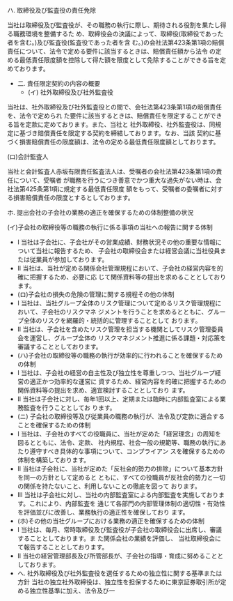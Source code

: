 ハ. 取締役及び監査役の責任免除

当社は取締役及び監査役が、その職務の執行に際し、期待される役割を果たし得る職務環境を整備するた め、取締役会の決議によって、取締役(取締役であった者を含む。)及び監査役(監査役であった者を含 む。)の会社法第423条第1項の賠償責任について、法令で定める要件に該当するときは、賠償責任額から法令 の定める最低責任限度額を控除して得た額を限度として免除することができる旨を定めております。

- 二. 責任限定契約の内容の概要
	- (イ) 社外取締役及び社外監査役

当社は、社外取締役及び社外監査役との間で、会社法第423条第1項の賠償責任を、法令で定められ た要件に該当するときは、賠償責任を限定することができる旨を定款に定めております。また、当社と 社外取締役、社外監査役は、同規定に基づき賠償責任を限定する契約を締結しております。なお、当該 契約に基づく損害賠償責任の限度額は、法令の定める最低責任限度額としております。

(ロ)会計監査人

当社と会計監査人赤坂有限責任監査法人は、受嘱者の会社法第423条第1項の責任について、受嘱者 が職務を行うにつき善意でかつ重大な過失がない時は、会社法第425条第1項に規定する最低責任限度 額をもって、受嘱者の委嘱者に対する損害賠償責任の限度とするとしております。

ホ. 提出会社の子会社の業務の適正を確保するための体制整備の状況

(イ)子会社の取締役等の職務の執行に係る事項の当社への報告に関する体制

- I 当社は子会社に、子会社がその営業成績、財務状況その他の重要な情報について当社に報告するため、 子会社の取締役会または経営会議に当社役員または従業員が参加しております。
- II 当社は、当社が定める関係会社管理規程において、子会社の経営内容を的確に把握するため、必要に応 じて関係資料等の提出を求めることとしております。
- (ロ)子会社の損失の危険の管理に関する規程その他の体制
- I 当社は、当社グループ全体のリスク管理について定めるリスク管理規程において、子会社のリスクマネ ジメントを行うことを求めるとともに、グループ全体のリスクを網羅的・統括的に管理することとして おります。
- II 当社は、子会社を含めたリスク管理を担当する機関としてリスク管理委員会を運営し、グループ全体の リスクマネジメント推進に係る課題・対応策を審議することとしております。
- (ハ)子会社の取締役等の職務の執行が効率的に行われることを確保するための体制
- I 当社は、子会社の経営の自主性及び独立性を尊重しつつ、当社グループ経営の適正かつ効率的な運営に 資するため、経営内容を的確に把握するための関係資料等の提出を求め、適宜検討することとしており ます。
- II 当社は子会社に対し、毎年1回以上、定期または臨時に内部監査室による業務監査を行うこととしてお ります。
- (ニ) 子会社の取締役等及び従業員の職務の執行が、法令及び定款に適合することを確保するための体制
- I 当社は、子会社のすべての役職員に、当社が定めた「経営理念」の周知を図るとともに、法令、定款、 社内規程、社会一般の規範等、職務の執行にあたり遵守すべき具体的な事項について、コンプライアン スを確保するための体制を構築しております。
- II 当社は子会社に、当社が定めた「反社会的勢力の排除」について基本方針を同一の方針として定めると ともに、すべての役職員が反社会的勢力と一切の関係を持たないこと、利用しないことの徹底を図って おります。
- Ⅲ 当社は子会社に対し、当社の内部監査室による内部監査を実施しております。これにより、内部監査を 通じて各部門の内部管理体制の適切性・有効性を評価並びに改善し、業務執行の適正性を確保しており ます。
- (ホ)その他の当社グループにおける業務の適正を確保するための体制
- I 当社は、毎月、常時取締役及び監査役が子会社の取締役会に出席し、審議することとしております。ま た関係会社の業績を評価し、 当社取締役会にて報告することとしております。
- II 当社の経営管理部長及び所管部長が、子会社の指導・育成に努めることとしております。
- へ. 社外取締役及び社外監査役を選任するための独立性に関する基準または方針 当社の独立社外取締役は、独立性を担保するために東京証券取引所が定める独立性基準に加え、法令及び一